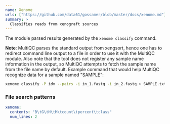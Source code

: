 ```yaml
---
name: Xenome
urls: ["https://github.com/data61/gossamer/blob/master/docs/xenome.md"]
summary: >
  Classifies reads from xenograft sources
---
```


<!--
~~~~~ DO NOT EDIT ~~~~~
This file is autogenerated from the MultiQC module python docstring.
Do not edit the markdown, it will be overwritten.

File path for the source of this content: multiqc/modules/xenome/xenome.py
~~~~~~~~~~~~~~~~~~~~~~~
-->

The module parsed results generated by the `xenome classify` command.

**Note**: MultiQC parses the standard output from xengsort, hence one has to redirect
command line output to a file in order to use it with the MultiQC module. Also note that
the tool does not register any sample name information in the output, so MultiQC
attempts to fetch the sample name from the file name by default. Example command that
would help MultiQC recognize data for a sample named "SAMPLE":

```sh
xenome classify -P idx --pairs -i in_1.fastq -i in_2.fastq > SAMPLE.txt
```

### File search patterns

```yaml
xenome:
  contents: "B\tG\tH\tM\tcount\tpercent\tclass"
  num_lines: 2
```
